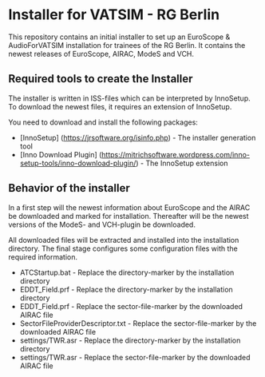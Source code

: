 # Installer for VATSIM - RG Berlin

This repository contains an initial installer to set up an EuroScope & AudioForVATSIM installation for
trainees of the RG Berlin. It contains the newest releases of EuroScope, AIRAC, ModeS and VCH.

## Required tools to create the Installer

The installer is written in ISS-files which can be interpreted by InnoSetup.
To download the newest files, it requires an extension of InnoSetup.

You need to download and install the following packages:
 * [InnoSetup] (https://jrsoftware.org/isinfo.php) - The installer generation tool
 * [Inno Download Plugin] (https://mitrichsoftware.wordpress.com/inno-setup-tools/inno-download-plugin/) - The InnoSetup extension

## Behavior of the installer

In a first step will the newest information about EuroScope and the AIRAC be downloaded and marked for installation.
Thereafter will be the newest versions of the ModeS- and VCH-plugin be downloaded.

All downloaded files will be extracted and installed into the installation directory.
The final stage configures some configuration files with the required information.
 * ATCStartup.bat - Replace the directory-marker by the installation directory
 * EDDT_Field.prf - Replace the directory-marker by the installation directory
 * EDDT_Field.prf - Replace the sector-file-marker by the downloaded AIRAC file
 * SectorFileProviderDescriptor.txt - Replace the sector-file-marker by the downloaded AIRAC file
 * settings/TWR.asr - Replace the directory-marker by the installation directory
 * settings/TWR.asr - Replace the sector-file-marker by the downloaded AIRAC file
